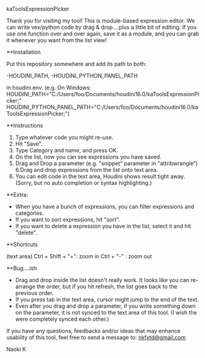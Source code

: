 kaToolsExpressionPicker

Thank you for visiting my tool!
This is module-based expression editor.
We can write vex/python code by drag & drop....plus a little bit of editing.
If you use one function over and over again, save it as a module, and you can grab it whenever you want from the list view!



**Installation

Put this repository somewhere and add its path to both:

-HOUDINI_PATH,
-HOUDINI_PYTHON_PANEL_PATH

in houdini.env.
(e.g. On Windows:
HOUDINI_PATH="C:/Users/foo/Documents/houdini16.0/kaToolsExpressionPicker;"
HOUDINI_PYTHON_PANEL_PATH="C:/Users/foo/Documents/houdini16.0/kaToolsExpressionPicker;")



**Instructions

1. Type whatever code you might re-use.
2. Hit "Save".
3. Type Category and name, and press OK.
4. On the list, now you can see expressions you have saved.
5. Drag and Drop a parameter (e.g. "snippet" parameter in "attribwrangle")
6.Drag and drop expressions from the list onto text area.
7. You can edit code in the text area, Houdini shows result tight away.
    (Sorry, but no auto completion or syntax highlighting.)
    
    
    
**Extra:

- When you have a bunch of expressions, you can filter expressions and categories.
- If you want to sort expressions, hit "sort".
- If you want to delete a expression you have in the list, select it and hit "delete".



**Shortcuts

(text area)
Ctrl + Shift + "+": zoom in
Ctrl + "-" : zoom out 



**Bug....ish

- Drag and drop inside the list doesn't really work. It looks like you can re-arrange the order, but if you hit refresh, the list goes back to the previous order.
- If you press tab in the text area, cursor might jump to the end  of the text. 
- Even after you drag and drop a parameter, if you write something down on the parameter, it is not synced to the text area of this tool. (I wish the were completely synced each other.)




If you have any questions, feedbacks and/or ideas that may enhance usability of this tool, feel free to send a message to:
nkfxtd@gmail.com


Naoki K
